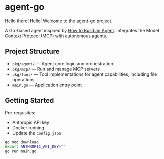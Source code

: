 # agent-go

Hello there! Hello! Welcome to the agent-go project.

A Go-based agent inspired by [How to Build an Agent](https://ampcode.com/how-to-build-an-agent). Integrates the Model Context Protocol (MCP) with autonomous agents.

## Project Structure

- `pkg/agent/` — Agent core logic and orchestration
- `pkg/mcp/` — Run and manage MCP servers
- `pkg/tool/` — Tool implementations for agent capabilities, including file operations
- `main.go` — Application entry point

## Getting Started

Pre-requisites:

- Anthropic API key
- Docker running
- Update the `config.json`

```bash
go mod download
export ANTHROPIC_API_KEY=""
go run main.go
```

<!--
LINKS:
- https://github.com/modelcontextprotocol/servers
- https://github.com/mark3labs/mcp-go
- https://github.com/metoro-io/mcp-golang
- https://github.com/llmcontext/gomcp
-->

<!--
TODO:
- asciinema recording
- Remove dependence on Anthropic API?
- Try integrating with local Ollama models? Do local Ollama models implement the Anthropic API?
-->

<!--
DONE:
- Running and managing MCP Servers. Listing Tools, Registering Tools, Running tools
- Cursor + MCP
- Finish tutorial
-->